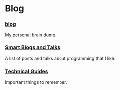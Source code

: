 # Blog

### [blog](./blog)
My personal brain dump.

### [Smart Blogs and Talks](./smart_blogs_and_talks.md)
A list of posts and talks about programming that I like.

### [Technical Guides](./technical_guides.md)
Important things to remember.
